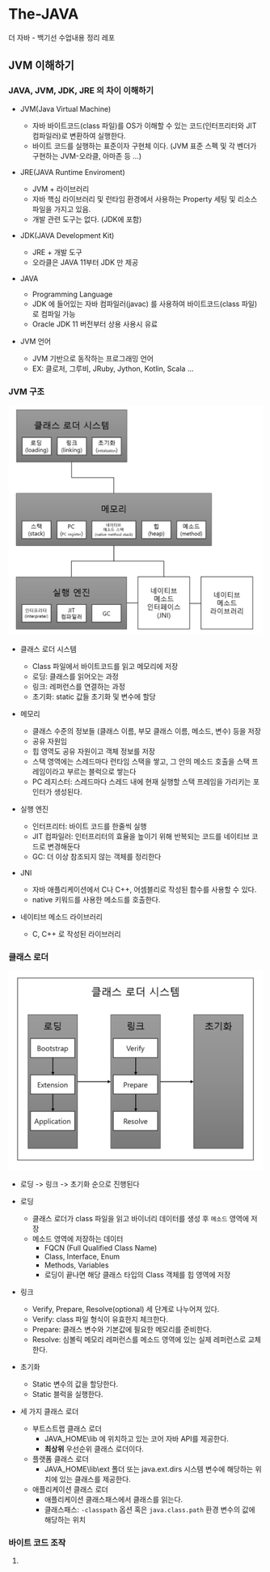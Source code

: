 # The-JAVA
더 자바 - 백기선 수업내용 정리 레포

## JVM 이해하기
### JAVA, JVM, JDK, JRE 의 차이 이해하기
- JVM(Java Virtual Machine)
	- 자바 바이트코드(class 파일)를 OS가 이해할 수 있는 코드(인터프리터와 JIT 컴파일러)로 변환하여 실행한다.
	- 바이트 코드를 실행하는 표준이자 구현체 이다. (JVM 표준 스펙 및 각 벤더가 구현하는 JVM-오라클, 아마존 등 ...)

- JRE(JAVA Runtime Enviroment)
	- JVM + 라이브러리 
	- 자바 핵심 라이브러리 및 런타임 환경에서 사용하는 Property 세팅 및 리소스 파일을 가지고 있음.
	- 개발 관련 도구는 없다. (JDK에 포함)

- JDK(JAVA Development Kit)
	- JRE + 개발 도구
	- 오라클은 JAVA 11부터 JDK 만 제공

- JAVA
	- Programming Language
	- JDK 에 들어있는 자바 컴파일러(javac) 를 사용하여 바이트코드(class 파일) 로 컴파일 가능
	- Oracle JDK 11 버전부터 상용 사용시 유료

- JVM 언어
	- JVM 기반으로 동작하는 프로그래밍 언어
	- EX: 클로저, 그루비, JRuby, Jython, Kotlin, Scala ...



### JVM 구조

![JVM Structure](./imgs/img1.png)

- 클래스 로더 시스템
  - Class 파일에서 바이트코드를 읽고 메모리에 저장
  - 로딩: 클래스를 읽어오는 과정
  - 링크: 레퍼런스를 연결하는 과정
  - 초기화: static 값들 초기화 및 변수에 할당
- 메모리
  - 클래스 수준의 정보들 (클래스 이름, 부모 클래스 이름, 메소드, 변수) 등을 저장
  - 공유 자원임
  - 힙 영역도 공유 자원이고 객체 정보를 저장
  - 스택 영역에는 스레드마다 런타임 스택을 쌓고, 그 안의 메소드 호출을 스택 프레임이라고 부르는 블럭으로 쌓는다
  - PC 레지스터: 스레드마다 스레드 내에 현재 실행할 스택 프레임을 가리키는 포인터가 생성된다.
- 실행 엔진
  - 인터프리터: 바이트 코드를 한줄씩 실행
  - JIT 컴파일러: 인터프리터의 효율을 높이기 위해 반복되는 코드를 네이티브 코드로 변경해둔다
  - GC: 더 이상 참조되지 않는 객체를 정리한다

- JNI
  - 자바 애플리케이션에서 C나 C++, 어셈블리로 작성된 함수를 사용할 수 있다.
  - native 키워드를 사용한 메소드를 호출한다.
- 네이티브 메소드 라이브러리
  - C, C++ 로 작성된 라이브러리

### 클래스 로더

![Class Loader System](./imgs/img2.jpg)

- 로딩 -> 링크 -> 초기화 순으로 진행된다
- 로딩
  - 클래스 로더가 class 파일을 읽고 바이너리 데이터를 생성 후 `메소드` 영역에 저장
  - 메소드 영역에 저장하는 데이터
    - FQCN (Full Qualified Class Name)
    - Class, Interface, Enum
    - Methods, Variables
    - 로딩이 끝나면 해당 클래스 타입의 Class 객체를 힙 영역에 저장
- 링크
  - Verify, Prepare, Resolve(optional) 세 단계로 나누어져 있다.
  - Verify: class 파일 형식이 유효한지 체크한다.
  - Prepare:  클래스 변수와 기본값에 필요한 메모리를 준비한다.
  - Resolve: 심볼릭 메모리 레퍼런스를 메소드 영역에 있는 실제 레퍼런스로 교체한다.
- 초기화
  - Static 변수의 값을 할당한다.
  - Static 블럭을 실행한다.

- 세 가지 클래스 로더
  - 부트스트랩 클래스 로더
    - JAVA_HOME\lib 에 위치하고 있는 코어 자바 API를 제공한다.
    - **최상위** 우선순위 클래스 로더이다.
  - 플랫폼 클래스 로더
    - JAVA_HOME\lib\ext 폴더 또는 java.ext.dirs 시스템 변수에 해당하는 위치에 있는 클래스를 제공한다.
  - 애플리케이션 클래스 로더
    - 애플리케이션 클래스패스에서 클래스를 읽는다.
    - 클래스패스: `-classpath` 옵션 혹은 `java.class.path` 환경 변수의 값에 해당하는 위치
    
### 바이트 코드 조작 
1. 
